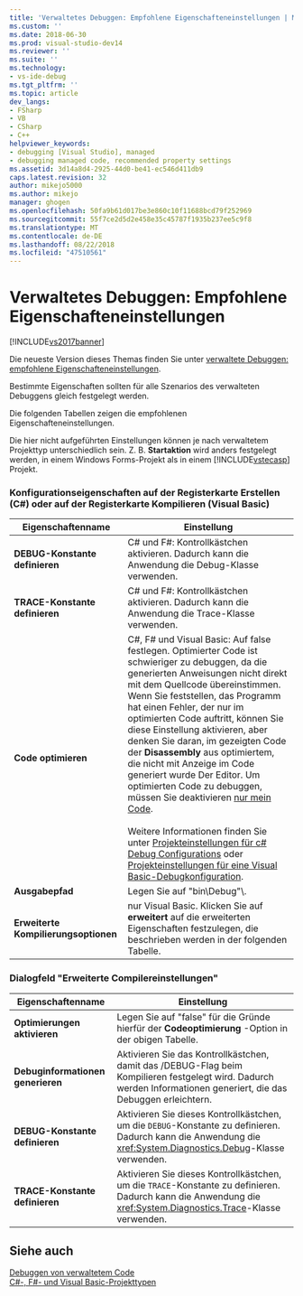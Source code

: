 ```yaml
---
title: 'Verwaltetes Debuggen: Empfohlene Eigenschafteneinstellungen | Microsoft-Dokumentation'
ms.custom: ''
ms.date: 2018-06-30
ms.prod: visual-studio-dev14
ms.reviewer: ''
ms.suite: ''
ms.technology:
- vs-ide-debug
ms.tgt_pltfrm: ''
ms.topic: article
dev_langs:
- FSharp
- VB
- CSharp
- C++
helpviewer_keywords:
- debugging [Visual Studio], managed
- debugging managed code, recommended property settings
ms.assetid: 3d14a8d4-2925-44d0-be41-ec546d411db9
caps.latest.revision: 32
author: mikejo5000
ms.author: mikejo
manager: ghogen
ms.openlocfilehash: 50fa9b61d017be3e860c10f11688bcd79f252969
ms.sourcegitcommit: 55f7ce2d5d2e458e35c45787f1935b237ee5c9f8
ms.translationtype: MT
ms.contentlocale: de-DE
ms.lasthandoff: 08/22/2018
ms.locfileid: "47510561"
---
```

# <a name="managed-debugging-recommended-property-settings"></a>Verwaltetes Debuggen: Empfohlene Eigenschafteneinstellungen
[!INCLUDE[vs2017banner](../includes/vs2017banner.md)]

Die neueste Version dieses Themas finden Sie unter [verwaltete Debuggen: empfohlene Eigenschafteneinstellungen](https://docs.microsoft.com/visualstudio/debugger/managed-debugging-recommended-property-settings).  
  
Bestimmte Eigenschaften sollten für alle Szenarios des verwalteten Debuggens gleich festgelegt werden.  
  
 Die folgenden Tabellen zeigen die empfohlenen Eigenschafteneinstellungen.  
  
 Die hier nicht aufgeführten Einstellungen können je nach verwaltetem Projekttyp unterschiedlich sein. Z. B. **Startaktion** wird anders festgelegt werden, in einem Windows Forms-Projekt als in einem [!INCLUDE[vstecasp](../includes/vstecasp-md.md)] Projekt.  
  
### <a name="configuration-properties-on-the-build-c-or-compile-visual-basic-tab"></a>Konfigurationseigenschaften auf der Registerkarte Erstellen (C#) oder auf der Registerkarte Kompilieren (Visual Basic)  
  
|**Eigenschaftenname**|**Einstellung**|  
|-----------------------|-----------------|  
|**DEBUG-Konstante definieren**|C# und F#: Kontrollkästchen aktivieren. Dadurch kann die Anwendung die Debug-Klasse verwenden.|  
|**TRACE-Konstante definieren**|C# und F#: Kontrollkästchen aktivieren. Dadurch kann die Anwendung die Trace-Klasse verwenden.|  
|**Code optimieren**|C#, F# und Visual Basic: Auf false festlegen. Optimierter Code ist schwieriger zu debuggen, da die generierten Anweisungen nicht direkt mit dem Quellcode übereinstimmen. Wenn Sie feststellen, das Programm hat einen Fehler, der nur im optimierten Code auftritt, können Sie diese Einstellung aktivieren, aber denken Sie daran, im gezeigten Code der **Disassembly** aus optimiertem, die nicht mit Anzeige im Code generiert wurde Der Editor. Um optimierten Code zu debuggen, müssen Sie deaktivieren [nur mein Code](just-my-code.md).<br /><br /> Weitere Informationen finden Sie unter [Projekteinstellungen für c# Debug Configurations](../debugger/project-settings-for-csharp-debug-configurations.md) oder [Projekteinstellungen für eine Visual Basic-Debugkonfiguration](../debugger/project-settings-for-a-visual-basic-debug-configuration.md).|  
|**Ausgabepfad**|Legen Sie auf "bin\Debug"\\.|  
|**Erweiterte Kompilierungsoptionen**|nur Visual Basic. Klicken Sie auf **erweitert** auf die erweiterten Eigenschaften festzulegen, die beschrieben werden in der folgenden Tabelle.|  
  
### <a name="advanced-compiler-settings-dialog-box"></a>Dialogfeld "Erweiterte Compilereinstellungen"  
  
|**Eigenschaftenname**|**Einstellung**|  
|-----------------------|-----------------|  
|**Optimierungen aktivieren**|Legen Sie auf "false" für die Gründe hierfür der **Codeoptimierung** -Option in der obigen Tabelle.|  
|**Debuginformationen generieren**|Aktivieren Sie das Kontrollkästchen, damit das /DEBUG-Flag beim Kompilieren festgelegt wird. Dadurch werden Informationen generiert, die das Debuggen erleichtern.|  
|**DEBUG-Konstante definieren**|Aktivieren Sie dieses Kontrollkästchen, um die `DEBUG`-Konstante zu definieren. Dadurch kann die Anwendung die <xref:System.Diagnostics.Debug>-Klasse verwenden.|  
|**TRACE-Konstante definieren**|Aktivieren Sie dieses Kontrollkästchen, um die `TRACE`-Konstante zu definieren. Dadurch kann die Anwendung die <xref:System.Diagnostics.Trace>-Klasse verwenden.|  
  
## <a name="see-also"></a>Siehe auch  
 [Debuggen von verwaltetem Code](../debugger/debugging-managed-code.md)   
 [C#-, F#- und Visual Basic-Projekttypen](../debugger/debugging-preparation-csharp-f-hash-and-visual-basic-project-types.md)



